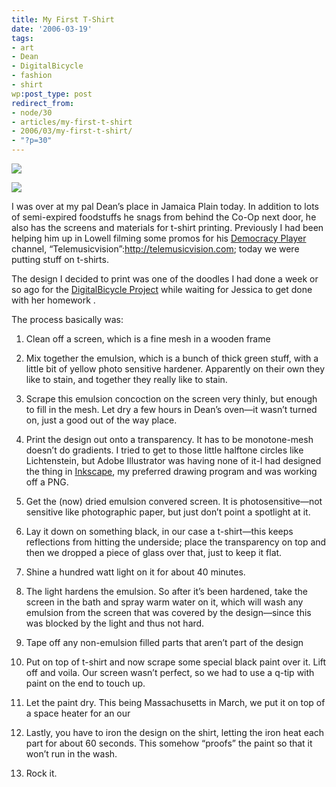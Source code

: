```yaml
---
title: My First T-Shirt
date: '2006-03-19'
tags:
- art
- Dean
- DigitalBicycle
- fashion
- shirt
wp:post_type: post
redirect_from:
- node/30
- articles/my-first-t-shirt
- 2006/03/my-first-t-shirt/
- "?p=30"
---
```


[ ![](http://farm1.static.flickr.com/52/115055650_4e87ffadf4.jpg) ](http://www.flickr.com/photos/atomicworkshop/115055650/)

[ ![](http://farm1.static.flickr.com/38/115054845_9f6bf03a4a.jpg) ](http://www.flickr.com/photos/atomicworkshop/115054845/)

I was over at my pal Dean’s place in Jamaica Plain today. In addition to lots of semi-expired foodstuffs he snags from behind the Co-Op next door, he also has the screens and materials for t-shirt printing. Previously I had been helping him up in Lowell filming some promos for his [Democracy Player](http://getdemocracy.com) channel, “Telemusicvision”:http://telemusicvision.com; today we were putting stuff on t-shirts.

The design I decided to print was one of the doodles I had done a week or so ago for the [DigitalBicycle Project](http://Digitalbicycle.com) while waiting for Jessica to get done with her homework .

The process basically was:


1. Clean off a screen, which is a fine mesh in a wooden frame

2. Mix together the emulsion, which is a bunch of thick green stuff, with a little bit of yellow photo sensitive hardener. Apparently on their own they like to stain, and together they really like to stain.

3. Scrape this emulsion concoction on the screen very thinly, but enough to fill in the mesh. Let dry a few hours in Dean’s oven—it wasn’t turned on, just a good out of the way place.

4. Print the design out onto a transparency. It has to be monotone-mesh doesn’t do gradients. I tried to get to those little halftone circles like Lichtenstein, but Adobe Illustrator was having none of it-I had designed the thing in [Inkscape](http://inkscape.org), my preferred drawing program and was working off a PNG.

5. Get the (now) dried emulsion convered screen. It is photosensitive—not sensitive like photographic paper, but just don’t point a spotlight at it.

6. Lay it down on something black, in our case a t-shirt—this keeps reflections from hitting the underside; place the transparency on top and then we dropped a piece of glass over that, just to keep it flat.

7. Shine a hundred watt light on it for about 40 minutes.

8. The light hardens the emulsion. So after it’s been hardened, take the screen in the bath and spray warm water on it, which will wash any emulsion from the screen that was covered by the design—since this was blocked by the light and thus not hard.

9. Tape off any non-emulsion filled parts that aren’t part of the design

10. Put on top of t-shirt and now scrape some special black paint over it. Lift off and voila. Our screen wasn’t perfect, so we had to use a q-tip with paint on the end to touch up.

11. Let the paint dry. This being Massachusetts in March, we put it on top of a space heater for an our

12. Lastly, you have to iron the design on the shirt, letting the iron heat each part for about 60 seconds. This somehow “proofs” the paint so that it won’t run in the wash.

13. Rock it.
